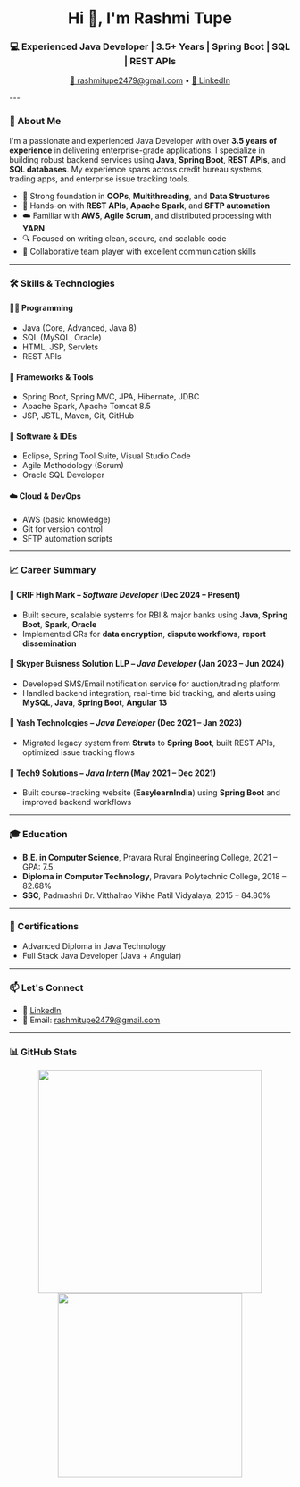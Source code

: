 <h1 align="center">Hi 👋, I'm Rashmi Tupe</h1>
<h3 align="center">💻 Experienced Java Developer | 3.5+ Years | Spring Boot | SQL | REST APIs</h3>

<p align="center">
  <a href="mailto:rashmitupe2479@gmail.com">📧 rashmitupe2479@gmail.com</a> • 
  <a href="https://www.linkedin.com/in/rashruby789" target="_blank">🔗 LinkedIn</a> 
</p>
---

### 🧾 About Me

I'm a passionate and experienced Java Developer with over **3.5 years of experience** in delivering enterprise-grade applications. I specialize in building robust backend services using **Java**, **Spring Boot**, **REST APIs**, and **SQL databases**. My experience spans across credit bureau systems, trading apps, and enterprise issue tracking tools.

- 🔧 Strong foundation in **OOPs**, **Multithreading**, and **Data Structures**
- 🔌 Hands-on with **REST APIs**, **Apache Spark**, and **SFTP automation**
- ☁️ Familiar with **AWS**, **Agile Scrum**, and distributed processing with **YARN**
- 🔍 Focused on writing clean, secure, and scalable code
- 🤝 Collaborative team player with excellent communication skills

---

### 🛠️ Skills & Technologies

#### 🧑‍💻 Programming
- Java (Core, Advanced, Java 8)
- SQL (MySQL, Oracle)
- HTML, JSP, Servlets
- REST APIs

#### 🧰 Frameworks & Tools
- Spring Boot, Spring MVC, JPA, Hibernate, JDBC
- Apache Spark, Apache Tomcat 8.5
- JSP, JSTL, Maven, Git, GitHub

#### 🧪 Software & IDEs
- Eclipse, Spring Tool Suite, Visual Studio Code
- Agile Methodology (Scrum)
- Oracle SQL Developer

#### ☁️ Cloud & DevOps
- AWS (basic knowledge)
- Git for version control
- SFTP automation scripts

---

### 📈 Career Summary

#### 🏢 **CRIF High Mark** – *Software Developer* (Dec 2024 – Present)
- Built secure, scalable systems for RBI & major banks using **Java**, **Spring Boot**, **Spark**, **Oracle**
- Implemented CRs for **data encryption**, **dispute workflows**, **report dissemination**

#### 🏢 **Skyper Buisness Solution LLP** – *Java Developer* (Jan 2023 – Jun 2024)
- Developed SMS/Email notification service for auction/trading platform
- Handled backend integration, real-time bid tracking, and alerts using **MySQL**, **Java**, **Spring Boot**, **Angular 13**

#### 🏢 **Yash Technologies** – *Java Developer* (Dec 2021 – Jan 2023)
- Migrated legacy system from **Struts** to **Spring Boot**, built REST APIs, optimized issue tracking flows

#### 🏢 **Tech9 Solutions** – *Java Intern* (May 2021 – Dec 2021)
- Built course-tracking website (**EasylearnIndia**) using **Spring Boot** and improved backend workflows

---

### 🎓 Education

- **B.E. in Computer Science**, Pravara Rural Engineering College, 2021 – GPA: 7.5  
- **Diploma in Computer Technology**, Pravara Polytechnic College, 2018 – 82.68%  
- **SSC**, Padmashri Dr. Vitthalrao Vikhe Patil Vidyalaya, 2015 – 84.80%

---

### 📜 Certifications

- Advanced Diploma in Java Technology  
- Full Stack Java Developer (Java + Angular)

---

### 📫 Let's Connect

- 💼 [LinkedIn](https://www.linkedin.com/in/rashruby789)  
- 📧 Email: rashmitupe2479@gmail.com  

---

### 📊 GitHub Stats

<p align="center">
  <img src="https://github-readme-stats.vercel.app/api?username=your-github-username&show_icons=true&theme=radical" width="400"/>
  <img src="https://github-readme-stats.vercel.app/api/top-langs/?username=your-github-username&layout=compact&theme=radical" width="330"/>
</p>
